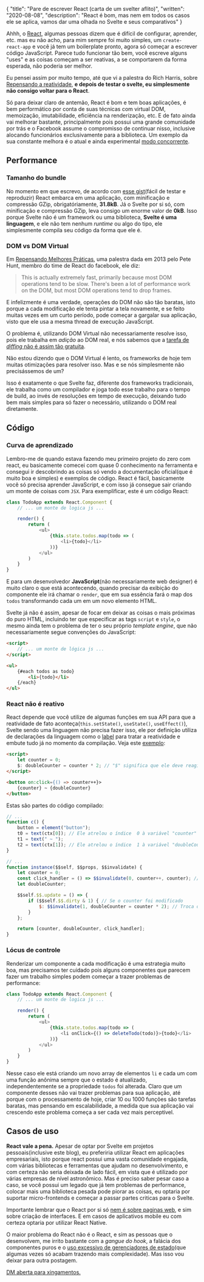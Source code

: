 {
    "title": "Pare de escrever React (carta de um svelter aflito)",
    "written": "2020-08-08",
    "description": "React é bom, mas nem em todos os casos ele se aplica, vamos dar uma olhada no Svelte e seus comparativos"
}

Ahhh, o [React](https://pt-br.reactjs.org/), algumas pessoas dizem que é difícil de configurar, aprender, etc. mas eu não acho, para mim sempre foi muito simples, um `create-react-app` e você já tem um boilerplate pronto, agora só começar a escrever código JavaScript. Parece tudo funcionar tão bem, você escreve alguns "uses" e as coisas começam a ser reativas, a se comportarem da forma esperada, não poderia ser melhor.

Eu pensei assim por muito tempo, até que vi a palestra do Rich Harris, sobre [Repensando a reatividade](https://www.youtube.com/watch?v=AdNJ3fydeao), **e depois de testar o svelte, eu simplesmente não consigo voltar para o React**.

Só para deixar claro de antemão, React é bom e tem boas aplicações, é bem performático por conta de suas técnicas com virtual DOM, memoização, imutabilidade, eficiência na renderização, etc. E de fato ainda vai melhorar bastante, principalmente pois possui uma grande comunidade por trás e o Facebook assume o compromisso de continuar nisso, inclusive alocando funcionários exclusivamente para a biblioteca. Um exemplo da sua constante melhora é o atual e ainda experimental [modo concorrente](https://pt-br.reactjs.org/docs/concurrent-mode-intro.html).

## Performance

### Tamanho do bundle

No momento em que escrevo, de acordo com [esse gist](https://gist.github.com/Restuta/cda69e50a853aa64912d)(fácil de testar e reproduzir) React embarca em uma aplicação, com minificação e compressão GZip, obrigatóriamente, **31.8kB**. Já o Svelte por si só, com minificação e compressão GZip, leva consigo um enorme valor de **0kB**. Isso porque Svelte não é um framework ou uma biblioteca, **Svelte é uma linguagem**, e ele não tem nenhum *runtime* ou algo do tipo, ele simplesmente compila seu código da forma que ele é.

### DOM vs DOM Virtual

Em [Repensando Melhores Práticas](https://www.youtube.com/watch?v=x7cQ3mrcKaY), uma palestra dada em 2013 pelo Pete Hunt, membro do time de React do facebook, ele diz:

> This is actually extremely fast, primarily because most DOM operations tend to be slow. There's been a lot of performance work on the DOM, but most DOM operations tend to drop frames.

E infelizmente é uma verdade, operações do DOM não são tão baratas, isto porque a cada modificação ele tenta pintar a tela novamente, e se feito muitas vezes em um curto período, pode começar a gargalar sua aplicação, visto que ele usa a mesma thread de execução JavaScript.

O problema é, utilizando DOM Virtual não necessariamente resolve isso, pois ele trabalha em *adição* ao DOM real, e nós sabemos que a [tarefa de *diffing* não é assim tão gratuita](https://twitter.com/pcwalton/status/1015694528857047040).

Não estou dizendo que o DOM Virtual é lento, os frameworks de hoje tem muitas otimizações para resolver isso. Mas e se nós simplesmente não precisássemos de um?

Isso é exatamente o que Svelte faz, diferente dos frameworks tradicionais, ele trabalha como um compilador e joga todo esse trabalho para o tempo de build, ao invés de resoluções em tempo de execução, deixando tudo bem mais simples para só fazer o necessário, utilizando o DOM real diretamente.

## Código

### Curva de aprendizado

Lembro-me de quando estava fazendo meu primeiro projeto do zero com react, eu basicamente comecei com quase 0 conhecimento na ferramenta e consegui ir descobrindo as coisas só vendo a documentação oficial(que é muito boa e simples) e exemplos de código. React é fácil, basicamente você só precisa aprender JavaScript, e com isso já consegue sair criando um monte de coisas com `JSX`. Para exemplificar, este é um código React:

```js
class TodoApp extends React.Component {
    // ... um monte de logica js ...

    render() {
        return (
            <ul>
                {this.state.todos.map(todo => (
                    <li>{todo}</li>
                ))}
            </ul>
        )
    }
}
```

E para um desenvolvedor **JavaScript**(não necessariamente web designer) é muito claro o que está acontecendo, quando precisar da exibição do componente ele irá chamar o `render`, que em sua essência fará o map dos `todos` transformando cada um em um novo elemento HTML. 


Svelte já não é assim, apesar de focar em deixar as coisas o mais próximas do puro HTML, incluindo ter que especificar as tags `script` e `style`, o mesmo ainda tem o problema de ter o seu próprio *template engine*, que não necessariamente segue convenções do JavaScript:

```html
<script>
    // ... um monte de lógica js ...
</script>

<ul>
    {#each todos as todo}
        <li>{todo}</li>
    {/each}
</ul>
```

### React não é reativo

React depende que você utilize de algumas funções em sua API para que a reatividade de fato aconteça(`this.setState()`, `useState()`, `useEffect()`), Svelte sendo uma linguagem não precisa fazer isso, ele por definição utiliza de declarações da linguagem como o [label](https://developer.mozilla.org/en-US/docs/Web/JavaScript/Reference/Statements/label) para tratar a reatividade e embute tudo já no momento da compilação. Veja este [exemplo](https://svelte.dev/repl/3341b89218734139abe75ac1bc8aa530?version=3.24.1):

```html
<script>
    let counter = 0;
    $: doubleCounter = counter * 2; // "$" significa que ele deve reagir às alterações das variáveis
</script>

<button on:click={() => counter++}>
    {counter} ~ {doubleCounter}
</button>
```

Estas são partes do código compilado:

```js
// ...
function c() {
    button = element("button");
    t0 = text(ctx[0]); // Ele atrelou o índice  0 à variável "counter"
    t1 = text(" ~ ");
    t2 = text(ctx[1]); // Ele atrelou o índice  1 à variável "doubleCounter"
}

// ...
function instance($$self, $$props, $$invalidate) {
    let counter = 0;
    const click_handler = () => $$invalidate(0, counter++, counter); // Ao clicar no botão, incrementa ao counter e o invalida
    let doubleCounter;

    $$self.$$.update = () => {
        if ($$self.$$.dirty & 1) { // Se o counter foi modificado
            $: $$invalidate(1, doubleCounter = counter * 2); // Troca o valor do doubleCounter e o invalida
        }
    };

    return [counter, doubleCounter, click_handler];
}

```

### Lócus de controle

Renderizar um componente a cada modificação é uma estrategia muito boa, mas precisamos ter cuidado pois alguns componentes que parecem fazer um trabalho simples podem começar a trazer problemas de performance:

```js
class TodoApp extends React.Component {
    // ... um monte de logica js ...

    render() {
        return (
            <ul>
                {this.state.todos.map(todo => (
                    <li onClick={() => deleteTodo(todo)}>{todo}</li>
                ))}
            </ul>
        )
    }
}
```

Nesse caso ele está criando um novo array de elementos `li` e cada um com uma função anônima sempre que o estado é atualizado, independentemente se a propriedade `todos` foi alterada. Claro que um componente desses não vai trazer problemas para sua aplicação, até porque com o processamento de hoje, criar 10 ou 1000 funções são tarefas baratas, mas pensando em escalabilidade, a medida que sua aplicação vai crescendo este problema começa a ser cada vez mais perceptível.

## Casos de uso

**React vale a pena.** Apesar de optar por Svelte em projetos pessoais(inclusive este blog), eu preferiria utilizar React em aplicações empresariais, isto porque react possui uma vasta comunidade engajada, com várias bibliotecas e ferramentas que ajudam no desenvolvimento, e com certeza não seria deixada de lado fácil, em vista que é utilizado por várias empresas de nível astronômico. Mas é preciso saber pesar caso a caso, se você possui um legado que já tem problemas de performance, colocar mais uma biblioteca pesada pode piorar as coisas, eu optaria por suportar micro-frontends e começar a passar partes criticas para o Svelte.

Importante lembrar que o React por si só [nem é sobre paginas web](https://pt-br.reactjs.org/docs/react-dom.html), e sim sobre criação de interfaces. E em casos de aplicativos mobile eu com certeza optaria por utilizar React Native.

O maior problema do React não é o React, e sim as pessoas que o desenvolvem, me irrito bastante com a *gangue do hook*, a falácia dos componentes puros e o [uso excessivo de gerenciadores de estado](https://medium.com/@dan_abramov/you-might-not-need-redux-be46360cf367)(que algumas vezes só acabam trazendo mais complexidade). Mas isso vou deixar para outra postagem.

[DM aberta para xingamentos.](https://twitter.com/_ceifa)